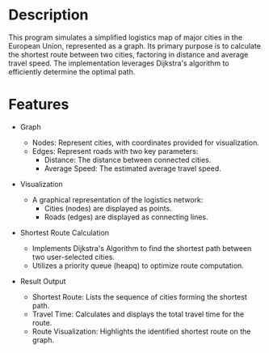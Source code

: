 # Description

This program simulates a simplified logistics map of major cities in the European Union, represented as a graph. Its primary purpose is to calculate the shortest route between two cities, factoring in distance and average travel speed. The implementation leverages Dijkstra's algorithm to efficiently determine the optimal path.

# Features

- Graph
  - Nodes: Represent cities, with coordinates provided for visualization.
  - Edges: Represent roads with two key parameters:
    - Distance: The distance between connected cities.
    - Average Speed: The estimated average travel speed.

- Visualization
  - A graphical representation of the logistics network:
    - Cities (nodes) are displayed as points.
    - Roads (edges) are displayed as connecting lines.

- Shortest Route Calculation
  - Implements Dijkstra's Algorithm to find the shortest path between two user-selected cities.
  - Utilizes a priority queue (heapq) to optimize route computation.

- Result Output
  - Shortest Route: Lists the sequence of cities forming the shortest path.
  - Travel Time: Calculates and displays the total travel time for the route.
  - Route Visualization: Highlights the identified shortest route on the graph.
